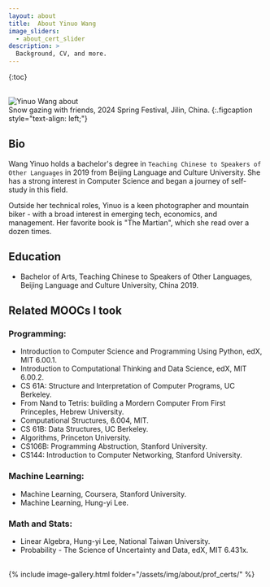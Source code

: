 ```yaml
---
layout: about
title:  About Yinuo Wang
image_sliders:
  - about_cert_slider
description: >
  Background, CV, and more.
---
```




{:toc}


<br>
<img src="/assets/img/about/about.jpg" alt="Yinuo Wang about"><br>
Snow gazing with friends, 2024 Spring Festival, Jilin, China.
{:.figcaption style="text-align: left;"}


## Bio

Wang Yinuo holds a bachelor's degree in `Teaching Chinese to Speakers of Other Languages` in 2019 from Beijing Language and Culture University.
She has a strong interest in Computer Science and began a journey of self-study in this field. 


Outside her technical roles, Yinuo is a keen photographer and mountain biker - with a broad interest in emerging tech, economics, and management.
Her favorite book is "The Martian", which she read over a dozen times.


## Education

* Bachelor of Arts, Teaching Chinese to Speakers of Other Languages, Beijing Language and Culture University, China 2019.


## Related MOOCs I took

### Programming:
- Introduction to Computer Science and Programming Using Python, edX, MIT 6.00.1.
- Introduction to Computational Thinking and Data Science, edX, MIT 6.00.2.
- CS 61A: Structure and Interpretation of Computer Programs, UC Berkeley.
- From Nand to Tetris: building a Mordern Computer From First Princeples, Hebrew University.
- Computational Structures, 6.004, MIT.
- CS 61B: Data Structures, UC Berkeley.
- Algorithms, Princeton University.
- CS106B: Programming Abstruction, Stanford University.
- CS144: Introduction to Computer Networking, Stanford University.

### Machine Learning:
- Machine Learning, Coursera, Stanford University.
- Machine Learning, Hung-yi Lee.

### Math and Stats:
- Linear Algebra, Hung-yi Lee, National Taiwan University.
- Probability - The Science of Uncertainty and Data, edX, MIT 6.431x.

<br>
{% include image-gallery.html folder="/assets/img/about/prof_certs/" %}


<!--
## Other Training

| Issuer                        | Title                                                       | Date      | Verify        |
|------------------------------ |-------------------------------------------------------------|-----------|---------------|
| deeplearning.ai				| Generative AI with Large Language Models					  | Sep 2024  | <a href="https://coursera.org/share/169acfa53c7a637e11d76f7c76ba5997" target="_blank">link</a> |
| deeplearning.ai				| Machine Learning (2022)									  | May 2023  | <a href="https://coursera.org/share/5992b6f865e80c0ffa9f9c10cfe5539c" target="_blank">link</a> |
| deeplearning.ai               | Machine Learning Engineering for Production (MLOps)         | Jul 2022  | <a href="https://coursera.org/share/99f6cb2cee71c8617529eb631df8e8d8" target="_blank">link</a> |
| DataCamp                      | Data Engineer with Python Track                             | Nov 2021  | <a href="https://www.datacamp.com/statement-of-accomplishment/track/25fd11bdd2bd4c6b6bad06a1723a84c7c1e98e70" target="_blank">link</a> |
| NVIDIA Deep Learning Institute| Fundamentals of Deep Learning for Computer Vision           | Aug 2020  | <a href="https://courses.nvidia.com/certificates/e1614b616bf34e0da50fe3d9dcc1add3" target="_blank">link</a> |
| deeplearning.ai               | TensorFlow Developer                                        | Jul 2020  | <a href="https://coursera.org/share/7d61540ebcff08e2811403629ae21cf3" target="_blank">link</a> |
| UC Davis                      | Geographic Information Systems (GIS)                        | May 2020  | <a href="https://coursera.org/share/6c1ebdc14f7c7a06273023705a1c58c2" target="_blank">link</a> |
| deeplearning.ai               | Deep Learning                                               | Feb 2020  | <a href="https://coursera.org/share/cb2956aa6a06275bc7351386825d41a5" target="_blank">link</a> |
| Google Cloud                  | Machine Learning with TensorFlow on Google Cloud Platform   | May 2019  | <a href="https://coursera.org/share/0f671c861567a82a62445ba892c5d655" target="_blank">link</a> |
| Stanford University           | Machine Learning                                            | Jul 2019  | <a href="https://coursera.org/share/8125f8a12b34b4dd582186b6778d1681" target="_blank">link</a> |
| IBM                           | Advanced Data Science with IBM                              | Jun 2019  | <a href="https://coursera.org/share/d711920563faf2483c06ce04f1cc4c37" target="_blank">link</a> |
| Stanford University           | Reservoir Geomechanics                                      | Jun 2019  | <a href="https://github.com/ChristianHallerX/Certificates/blob/master/CHaller%20-%20Stanford%20Reservoir%20Geomechanics.pdf" target="_blank">link</a> |
| Stanford University           | Unconventional Reservoir Geomechanics                       | Jun 2019  | <a href="https://github.com/ChristianHallerX/Certificates/blob/master/CHaller%20-%20Stanford%20Unconventional%20Reservoir%20Geomechanics.pdf" target="_blank">link</a> |
-->

<!--
{% include image-gallery.html folder="/assets/img/about/other_certs/" %}
-->

